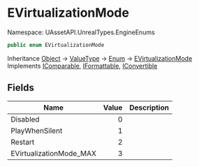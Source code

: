 # EVirtualizationMode

Namespace: UAssetAPI.UnrealTypes.EngineEnums

```csharp
public enum EVirtualizationMode
```

Inheritance [Object](https://docs.microsoft.com/en-us/dotnet/api/system.object) → [ValueType](https://docs.microsoft.com/en-us/dotnet/api/system.valuetype) → [Enum](https://docs.microsoft.com/en-us/dotnet/api/system.enum) → [EVirtualizationMode](./uassetapi.unrealtypes.engineenums.evirtualizationmode.md)<br>
Implements [IComparable](https://docs.microsoft.com/en-us/dotnet/api/system.icomparable), [IFormattable](https://docs.microsoft.com/en-us/dotnet/api/system.iformattable), [IConvertible](https://docs.microsoft.com/en-us/dotnet/api/system.iconvertible)

## Fields

| Name | Value | Description |
| --- | --: | --- |
| Disabled | 0 |  |
| PlayWhenSilent | 1 |  |
| Restart | 2 |  |
| EVirtualizationMode_MAX | 3 |  |
